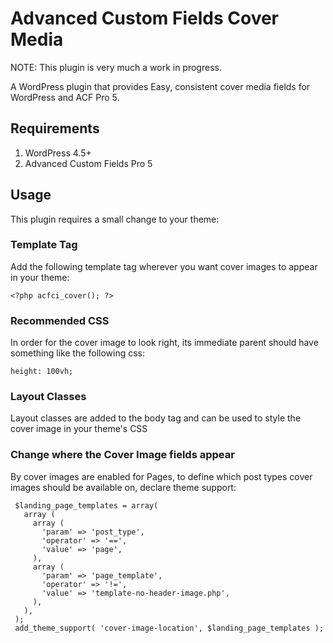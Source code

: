 # Advanced Custom Fields Cover Media
NOTE: This plugin is very much a work in progress.

A WordPress plugin that provides Easy, consistent cover media fields for WordPress and ACF Pro 5.

## Requirements
1. WordPress 4.5+
2. Advanced Custom Fields Pro 5

## Usage
This plugin requires a small change to your theme:
### Template Tag
Add the following template tag wherever you want cover images to appear in your theme:
````
<?php acfci_cover(); ?>
````

### Recommended CSS
In order for the cover image to look right, its immediate parent should have something like the following css:
````
height: 100vh;
````

### Layout Classes
Layout classes are added to the body tag and can be used to style the cover image in your theme's CSS

### Change where the Cover Image fields appear
By cover images are enabled for Pages, to define which post types cover images should be available on, declare theme support:

````
 $landing_page_templates = array(
   array (
     array (
       'param' => 'post_type',
       'operator' => '==',
       'value' => 'page',
     ),
     array (
       'param' => 'page_template',
       'operator' => '!=',
       'value' => 'template-no-header-image.php',
     ),
   ),
 );
 add_theme_support( 'cover-image-location', $landing_page_templates );
````
